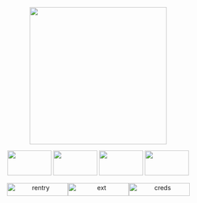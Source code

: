 <p align="center">
  <img width="308" height="308" src="https://files.catbox.moe/rhvkfo.png">
</p>
<p align="center">
<img width="99" height="56" src="https://64.media.tumblr.com/b99a446eeaffd527eec466d072735cc8/37bb0d0ffc192c90-89/s100x200/d5d84c7bad4345e97cf0bbe43e91b1de527e2480.gifv">
  <img width="99" height="56" src="https://64.media.tumblr.com/21d1a9fbae046807bdaeab0d3295152a/808a11a88fa30f4e-be/s100x200/edd57ca405778f341c3818f990f6ff1306a2b007.pnj">
  <img width="99" height="56" src="https://64.media.tumblr.com/ae3677b35d8e8e6c094b96f5d3de41cb/808a11a88fa30f4e-25/s100x200/8f3986891c7781e181f2e0a18aa4e863e6d7555f.pnj"> 
  <img width="99" height="56" src="https://64.media.tumblr.com/b4ebd5c4fc6d950e2a483cbdefd2c4f4/06347e3cc43dfdfd-88/s250x400/3dc9cab9c5586d04635073b96ce58f8e721ea3b7.gifv">
</p>

<p align="center">
    <img <p><a href="https://rentry.co/zep"><img width="137" height="29" src="https://files.catbox.moe/3tr0l9.png" alt="rentry"><img <p><a href="https://rentry.co/poly-141"><img width="137" height="29" src="https://files.catbox.moe/c4d6hj.png" alt="ext"><img <p><a href="https://www.tumblr.com/tar-antula-juice/781120841341616128/posting-first-time-forever?source=share"><img width="137" height="29"src="https://files.catbox.moe/lpy1un.png" alt="creds">
</p>




